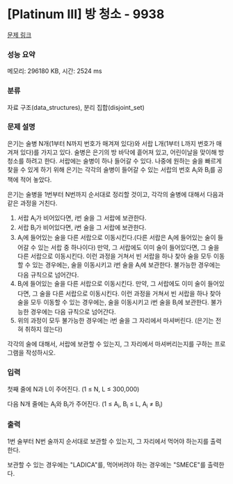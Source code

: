 # [Platinum III] 방 청소 - 9938 

[문제 링크](https://www.acmicpc.net/problem/9938) 

### 성능 요약

메모리: 296180 KB, 시간: 2524 ms

### 분류

자료 구조(data_structures), 분리 집합(disjoint_set)

### 문제 설명

<p>은기는 술병 N개(1부터 N까지 번호가 매겨져 있다)와 서랍 L개(1부터 L까지 번호가 매겨져 있다)를 가지고 있다. 술병은 은기의 방 바닥에 흩어져 있고, 어린이날을 맞이해 방 청소를 하려고 한다.  서랍에는 술병이 하나 들어갈 수 있다. 나중에 원하는 술을 빠르게 찾을 수 있게 하기 위해 은기는 각각의 술병이 들어갈 수 있는 서랍의 번호 A<sub>i</sub>와 B<sub>i</sub>를 공책에 적어 놓았다.</p>

<p>은기는 술병을 1번부터 N번까지 순서대로 정리할 것이고, 각각의 술병에 대해서 다음과 같은 과정을 거친다.</p>

<ol>
	<li>서랍 A<sub>i</sub>가 비어있다면, i번 술을 그 서랍에 보관한다.</li>
	<li>서랍 B<sub>i</sub>가 비어있다면, i번 술을 그 서랍에 보관한다.</li>
	<li>A<sub>i</sub>에 들어있는 술을 다른 서랍으로 이동시킨다.(다른 서랍은 A<sub>i</sub>에 들어있는 술이 들어갈 수 있는 서랍 중 하나이다) 만약, 그 서랍에도 이미 술이 들어있다면, 그 술을 다른 서랍으로 이동시킨다. 이런 과정을 거쳐서 빈 서랍을 하나 찾아 술을 모두 이동할 수 있는 경우에는, 술을 이동시키고 i번 술을 A<sub>i</sub>에 보관한다. 불가능한 경우에는 다음 규칙으로 넘어간다.</li>
	<li>B<sub>i</sub>에 들어있는 술을 다른 서랍으로 이동시킨다. 만약, 그 서랍에도 이미 술이 들어있다면, 그 술을 다른 서랍으로 이동시킨다. 이런 과정을 거쳐서 빈 서랍을 하나 찾아 술을 모두 이동할 수 있는 경우에는, 술을 이동시키고 i번 술을 B<sub>i</sub>에 보관한다. 불가능한 경우에는 다음 규칙으로 넘어간다.</li>
	<li>위의 과정이 모두 불가능한 경우에는 i번 술을 그 자리에서 마셔버린다. (은기는 전혀 취하지 않는다)</li>
</ol>

<p>각각의 술에 대해서, 서랍에 보관할 수 있는지, 그 자리에서 마셔버리는지를 구하는 프로그램을 작성하시오.</p>

### 입력 

 <p>첫째 줄에 N과 L이 주어진다. (1 ≤ N, L ≤ 300,000)</p>

<p>다음 N개 줄에는 A<sub>i</sub>와 B<sub>i</sub>가 주어진다. (1 ≤ A<sub>i</sub>, B<sub>i</sub> ≤ L, A<sub>i</sub> ≠ B<sub>i</sub>)</p>

### 출력 

 <p>1번 술부터 N번 술까지 순서대로 보관할 수 있는지, 그 자리에서 먹어야 하는지를 출력한다.</p>

<p>보관할 수 있는 경우에는 "LADICA"를, 먹어버려야 하는 경우에는 "SMECE"를 출력한다.</p>

